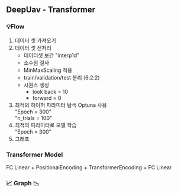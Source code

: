 ## DeepUav - Transformer    
    
### 💡Flow 
1. 데이터 셋 가져오기 
2. 데이터 셋 전처리    
    - 데이터셋 보간 "interp1d"  
    - 소수점 절사    
    - MinMaxScaling 적용
    - train/validation/test 분리 (6:2:2)
    - 시퀀스 생성    
        - look back = 10   
        - forward = 0   
3. 최적의 하이퍼 파라미터 탐색 
    Optuna 사용  
    "Epoch = 300"    
    "n_trials = 100"
4. 최적의 파라미터로 모델 학습    
    "Epoch = 300"
5. 그래프 

### Transformer Model
FC Linear + PositionalEncoding + TransformerEncoding + FC Linear    

### 📈 Graph 📉
